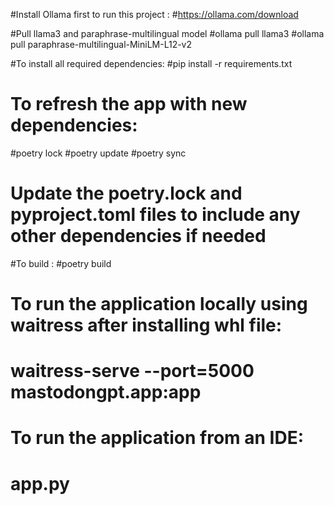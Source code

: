 #Install Ollama first to run this project :
#https://ollama.com/download

#Pull llama3 and paraphrase-multilingual model 
    #ollama pull llama3
#ollama pull paraphrase-multilingual-MiniLM-L12-v2

#To install all required dependencies:
#pip install -r requirements.txt

# To refresh the app with new dependencies:
#poetry lock
#poetry update
#poetry sync

# Update the poetry.lock and pyproject.toml files to include any other dependencies if needed

#To build : 
#poetry build

# To run the application locally using waitress after installing whl file:
# waitress-serve --port=5000 mastodongpt.app:app

# To run the application from an IDE:
# app.py


